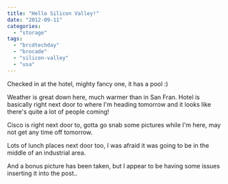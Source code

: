 ```yaml
---
title: "Hello Silicon Valley!"
date: "2012-09-11"
categories: 
  - "storage"
tags: 
  - "brcdtechday"
  - "brocade"
  - "silicon-valley"
  - "usa"
---
```


Checked in at the hotel, mighty fancy one, it has a pool :)

Weather is great down here, much warmer than in San Fran. Hotel is basically right next door to where I'm heading tomorrow and it looks like there's quite a lot of people coming!

Cisco is right next door to, gotta go snab some pictures while I'm here, may not get any time off tomorrow.

Lots of lunch places next door too, I was afraid it was going to be in the middle of an industrial area.

And a bonus picture has been taken, but I appear to be having some issues inserting it into the post..
